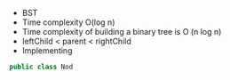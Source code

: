 - BST
- Time complexity O(log n)
- Time complexity of building a binary tree is O (n log n)
-  leftChild < parent < rightChild 
- Implementing
```Java
public class Nod
```